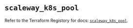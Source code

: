 # `scaleway_k8s_pool`

Refer to the Terraform Registory for docs: [`scaleway_k8s_pool`](https://registry.terraform.io/providers/scaleway/scaleway/2.27.0/docs/resources/k8s_pool).
